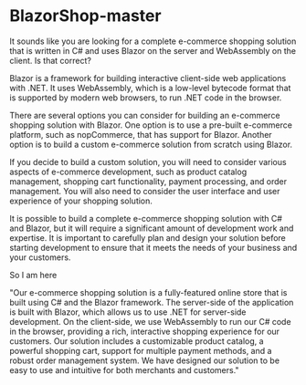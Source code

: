 # BlazorShop-master

It sounds like you are looking for a complete e-commerce shopping solution that is written in C# and uses Blazor on the server and WebAssembly on the client. Is that correct?

Blazor is a framework for building interactive client-side web applications with .NET. It uses WebAssembly, which is a low-level bytecode format that is supported by modern web browsers, to run .NET code in the browser.

There are several options you can consider for building an e-commerce shopping solution with Blazor. One option is to use a pre-built e-commerce platform, such as nopCommerce, that has support for Blazor. Another option is to build a custom e-commerce solution from scratch using Blazor.

If you decide to build a custom solution, you will need to consider various aspects of e-commerce development, such as product catalog management, shopping cart functionality, payment processing, and order management. You will also need to consider the user interface and user experience of your shopping solution.

It is possible to build a complete e-commerce shopping solution with C# and Blazor, but it will require a significant amount of development work and expertise. It is important to carefully plan and design your solution before starting development to ensure that it meets the needs of your business and your customers.

So I am here 

"Our e-commerce shopping solution is a fully-featured online store that is built using C# and the Blazor framework. The server-side of the application is built with Blazor, which allows us to use .NET for server-side development. On the client-side, we use WebAssembly to run our C# code in the browser, providing a rich, interactive shopping experience for our customers. Our solution includes a customizable product catalog, a powerful shopping cart, support for multiple payment methods, and a robust order management system. We have designed our solution to be easy to use and intuitive for both merchants and customers."
